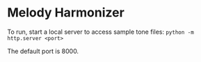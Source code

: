 # Melody Harmonizer

To run, start a local server to access sample tone files:
`python -m http.server <port>`

The default port is 8000.

